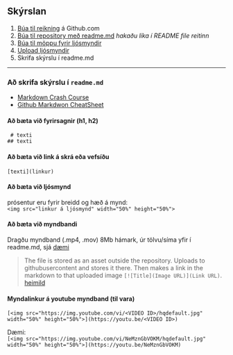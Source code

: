 
## Skýrslan
1. [Búa til reikning](https://youtu.be/ovCRBERA1NQ) á Github.com
1. [Búa til repository með readme.md](https://www.youtube.com/watch?v=HhfPWwz8lVA&ab_channel=RichMcCue)  _hakaðu líka í README file reitinn_
1. [Búa til möppu fyrir ljósmyndir](https://www.youtube.com/watch?v=FvCsnUgAdWA&ab_channel=RichMcCue)
1. [Upload ljósmyndir](https://www.youtube.com/watch?v=ATVm6ACERu8&ab_channel=RichMcCue) 
1. Skrifa skýrslu í readme.md

<!--
> [að búa til Github profile](https://www.youtube.com/watch?v=l6dOkZx0rlE&ab_channel=GhostTogether)
-->

---

### Að skrifa skýrslu í `readme.md` 
- [Markdown Crash Course](https://www.youtube.com/watch?v=HUBNt18RFbo&ab_channel=TraversyMedia)
- [Github Markdwon CheatSheet](https://github.com/adam-p/markdown-here/wiki/Markdown-Cheatsheet)


#### Að bæta við fyrirsagnir (h1, h2)
` # texti` <br>
`## texti`

#### Að bæta við link á skrá eða vefsíðu 
`[texti](linkur)`

#### Að bæta við ljósmynd
prósentur eru fyrir breidd og hæð á mynd: <br>`<img src="linkur á ljósmynd" width="50%" height="50%">`

<!--
- með pixla fyrir breidd og hæð: <br> `<img src="linkur á ljósmynd" width="500" height="500">`
- markdown, ekki hægt að breyta breidd og hæð: <br> `![myndaheiti](linkur á ljósmynd)`
-->

#### Að bæta við myndbandi
Dragðu myndband (.mp4, .mov) 8Mb hámark, úr tölvu/síma yfir í readme.md, sjá [dæmi](https://i.stack.imgur.com/vxyiV.gif) 

>  The file is stored as an asset outside the repository. Uploads to githubusercontent and stores it there. Then makes a link in the markdown to that uploaded image `[![Title](Image URL)](Link URL)`. [heimild](https://stackoverflow.com/questions/4279611/how-to-embed-a-video-into-github-readme-md/4279746#4279746) 

<!-- 
`[![Myndband](https://user-images.githubusercontent.com/117899282/222217311-3d43812d-6750-4b7e-945e-cce67de61149.mp4)](https://user-images.githubusercontent.com/117899282/222217311-3d43812d-6750-4b7e-945e-cce67de61149.mp4)`
-->

#### Myndalinkur á youtube myndband (til vara)
<!-- https://orbitingweb.com/blog/view-youtube-thumbnail-image/ -->

`[<img src="https://img.youtube.com/vi/<VIDEO ID>/hqdefault.jpg" width="50%" height="50%">](https://youtu.be/<VIDEO ID>)`

Dæmi: <br>
`[<img src="https://img.youtube.com/vi/NeMznGbVOKM/hqdefault.jpg" width="50%" height="50%">](https://youtu.be/NeMznGbVOKM)`



